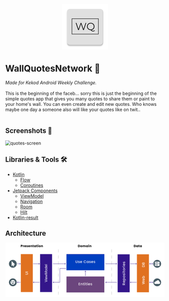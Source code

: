 <div align="center"><img src="https://github.com/Web0zz/WallQuotesNetwork/blob/master/readmeImages/ic_launcher.png"></div>

# WallQuotesNetwork 📜
<i>Made for Kekod Android Weekly Challenge.</i>
<br><br>
This is the beginning of the faceb... sorry this is just the beginning of the simple quotes app that gives you many quotes to share them or paint to your home's wall. You can even create and edit new quotes. Who knows maybe one day a someone also will like your quotes like on twit..
<br><br>

## Screenshots 📱
![quotes-screen](https://user-images.githubusercontent.com/61796073/147855564-208999f2-e839-45a5-86e0-43655fa40e61.jpg)

## Libraries & Tools 🛠️
- [Kotlin](https://kotlinlang.org/docs/home.html)
  - [Flow](https://developer.android.com/kotlin/flow)
  - [Coroutines](https://developer.android.com/kotlin/coroutines)
- [Jetpack Components](https://developer.android.com/jetpack)
  - [ViewModel](https://developer.android.com/topic/libraries/architecture/viewmodel)
  - [Navigation](https://developer.android.com/guide/navigation/navigation-getting-started) 
  - [Room](https://developer.android.com/training/data-storage/room) 
  - [Hilt](https://developer.android.com/training/dependency-injection)
- [Kotlin-result](https://github.com/michaelbull/kotlin-result)

## Architecture
![ic_launcher](https://github.com/Web0zz/WallQuotesNetwork/blob/master/readmeImages/arcihtecture.png)

